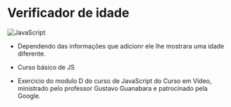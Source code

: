 # Verificador de idade

![JavaScript](https://img.shields.io/badge/JavaScript-F7DF1E?style=for-the-badge&logo=javascript&logoColor=black)

* Dependendo das informações que adicionr ele lhe mostrara uma idade diferente.

* Curso básico de JS

* Exercicio do modulo D do curso de JavaScript do Curso em Vídeo, ministrado pelo professor Gustavo Guanabara e patrocinado pela Google.
